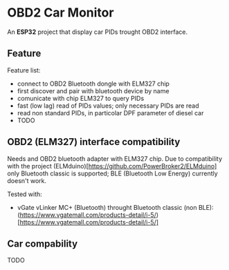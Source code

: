 # OBD2 Car Monitor
An **ESP32** project that display car PIDs trought OBD2 interface.

## Feature
Feature list:
* connect to OBD2 Bluetooth dongle with ELM327 chip
* first discover and pair with bluetooth device by name
* comunicate with chip ELM327 to query PIDs
* fast (low lag) read of PIDs values; only necessary PIDs are read
* read non standard PIDs, in particolar DPF parameter of diesel car
* TODO


## OBD2 (ELM327) interface compatibility
Needs and OBD2 bluetooth adapter with ELM327 chip.
Due to compatibility with the project (ELMduino)[https://github.com/PowerBroker2/ELMduino] only Bluetooth classic is supported; BLE (Bluetooth Low Energy) currently doesn't work.

Tested with:
* vGate vLinker MC+ (Bluetooth) throught Bluetooth classic (non BLE): (https://www.vgatemall.com/products-detail/i-5/)[https://www.vgatemall.com/products-detail/i-5/]

## Car compability
TODO

